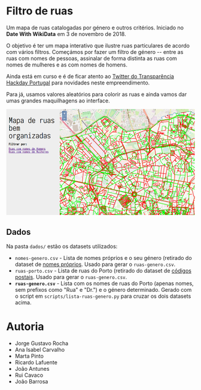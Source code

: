 # Filtro de ruas

Um mapa de ruas catalogadas por género e outros critérios. Iniciado no **Date With WikiData** em 3 de novembro de 2018.

O objetivo é ter um mapa interativo que ilustre ruas particulares de acordo com vários filtros. Começámos por fazer um filtro de género -- entre as ruas com nomes de pessoas, assinalar de forma distinta as ruas com nomes de mulheres e as com nomes de homens.

Ainda está em curso e é de ficar atento ao [Twitter do Transparência Hackday Portugal](https://twitter.com/thackdaypt) para novidades neste empreendimento.

Para já, usamos valores aleatórios para colorir as ruas e ainda vamos dar umas grandes maquilhagens ao interface. 

![Screenshot do interface](/img/screenshot.png)


## Dados

Na pasta `dados/` estão os datasets utilizados:

* `nomes-genero.csv` - Lista de nomes próprios e o seu género (retirado do dataset de [nomes próprios](http://centraldedados.pt/nomes_proprios). Usado para gerar o `ruas-genero.csv`.
* `ruas-porto.csv` - Lista de ruas do Porto (retirado do dataset de [códigos postais](http://centraldedados.pt/codigos_postais). Usado para gerar o `ruas-genero.csv`.
* **`ruas-genero.csv`** - Lista com os nomes de ruas do Porto (apenas nomes, sem prefixos como "Rua" e "Dr.") e o género determinado. Gerado com o script em `scripts/lista-ruas-genero.py` para cruzar os dois datasets acima.

# Autoria

* Jorge Gustavo Rocha
* Ana Isabel Carvalho
* Marta Pinto
* Ricardo Lafuente
* João Antunes
* Rui Cavaco
* João Barrosa



